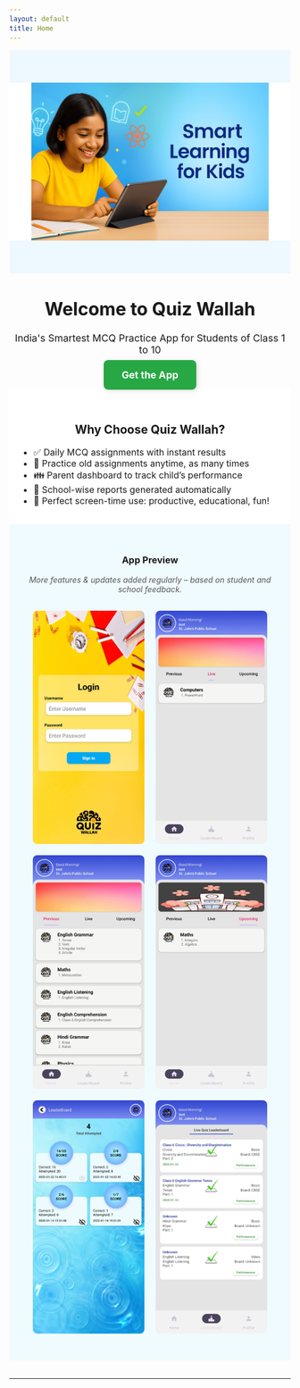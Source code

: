 ```yaml
---
layout: default
title: Home
---
```


<!-- 👇 Clean Slider with sliding transition -->

<div class="fade-banner">
  <div class="fade-slide fade-show">
    <img src="/assets/images/banner1.png" alt="Banner 1">
  </div>
  <div class="fade-slide">
    <img src="/assets/images/banner2.png" alt="Banner 2">
  </div>
  <div class="fade-slide">
    <img src="/assets/images/banner3.png" alt="Banner 3">
  </div>
  <div class="fade-slide">
    <img src="/assets/images/banner4.png" alt="Banner 4">
  </div>
  <div class="fade-slide">
    <img src="/assets/images/banner5.png" alt="Banner 5">
  </div>
</div>

<style>
.fade-banner {
  position: relative;
  width: 100%;
  height: 400px;
  overflow: hidden;
  background-color: #eef8ff;
}

.fade-slide {
  position: absolute;
  width: 100%;
  height: 100%;
  opacity: 0;
  transition: opacity 1s ease-in-out;
}

.fade-slide img {
  width: 100%;
  height: 100%;
  object-fit: contain;
}

.fade-show {
  opacity: 1;
}
</style>



<script>
let fadeIndex = 0;
const fadeSlides = document.getElementsByClassName("fade-slide");

function showFadeSlides() {
  for (let i = 0; i < fadeSlides.length; i++) {
    fadeSlides[i].classList.remove("fade-show");
  }
  fadeIndex++;
  if (fadeIndex > fadeSlides.length) fadeIndex = 1;
  fadeSlides[fadeIndex - 1].classList.add("fade-show");
  setTimeout(showFadeSlides, 3000);
}

window.onload = showFadeSlides;
</script>


<!-- 👇 HERO SECTION -->
<h1 style="text-align: center; font-size: 2rem; text-shadow: 1px 1px 2px rgba(0,0,0,0.1);">
  Welcome to Quiz Wallah
</h1>

<p style="text-align: center; font-size: 1.1rem;">
  India's Smartest MCQ Practice App for Students of Class 1 to 10
</p>

<p style="text-align: center; margin-top: 1.5rem;">
  <a href="#"
     style="background-color: #28a745; color: white; padding: 16px 32px; font-size: 1.1rem;
            text-decoration: none; border-radius: 8px; font-weight: bold;
            box-shadow: 2px 2px 8px rgba(0,0,0,0.15);
            transition: all 0.2s ease;"
     onmouseover="this.style.backgroundColor='#218838'; this.style.transform='scale(1.05)';"
     onmouseout="this.style.backgroundColor='#28a745'; this.style.transform='scale(1)';">
    Get the App
  </a>
</p>


<!-- 👇 FEATURES SECTION -->
<div style="background-color: white; padding: 2rem 1rem;">
  <h2 style="text-align: center;">Why Choose Quiz Wallah?</h2>
  <ul style="max-width: 700px; margin: auto; font-size: 1rem;">
    <li>✅ Daily MCQ assignments with instant results</li>
    <li>🔁 Practice old assignments anytime, as many times</li>
    <li>👪 Parent dashboard to track child’s performance</li>
    <li>🏫 School-wise reports generated automatically</li>
    <li>🎯 Perfect screen-time use: productive, educational, fun!</li>
  </ul>
</div>


<!-- 👇 APP PREVIEW SECTION -->
<div style="background-color: #f0fbff; padding: 2rem 1rem;">
  <h3 style="text-align: center;">App Preview</h3>
  <p style="text-align: center; margin-top: 1rem; font-style: italic; color: #555;">
    More features & updates added regularly – based on student and school feedback.
  </p>

  <div style="display: flex; flex-wrap: wrap; justify-content: center; gap: 20px; padding: 1rem;">
    <img src="/assets/images/screenshot1.png" alt="Screenshot 1" style="width: 200px; border-radius: 8px;" />
    <img src="/assets/images/screenshot2.png" alt="Screenshot 2" style="width: 200px; border-radius: 8px;" />
    <img src="/assets/images/screenshot3.png" alt="Screenshot 3" style="width: 200px; border-radius: 8px;" />
    <img src="/assets/images/screenshot4.png" alt="Screenshot 4" style="width: 200px; border-radius: 8px;" />
    <img src="/assets/images/screenshot5.png" alt="Screenshot 5" style="width: 200px; border-radius: 8px;" />
    <img src="/assets/images/screenshot6.png" alt="Screenshot 6" style="width: 200px; border-radius: 8px;" />
  </div>
</div>

<hr style="margin: 2rem 0;" />

